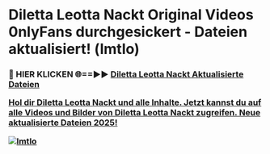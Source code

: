 # Diletta Leotta Nackt Original Videos 0nlyFans durchgesickert - Dateien aktualisiert! (lmtlo)

<h3>🔴 HIER KLICKEN 🌐==►► <a href="https://tinyurl.com/h6vf6nb8" rel="nofollow">Diletta Leotta Nackt Aktualisierte Dateien

Hol dir Diletta Leotta Nackt und alle Inhalte. Jetzt kannst du auf alle Videos und Bilder von Diletta Leotta Nackt zugreifen. Neue aktualisierte Dateien 2025!

[![lmtlo](https://i.imgur.com/sD4kR3V.gif)](https://tinyurl.com/h6vf6nb8)

